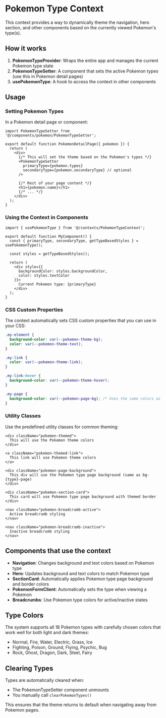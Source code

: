 # Pokemon Type Context

This context provides a way to dynamically theme the navigation, hero section, and other components based on the currently viewed Pokemon's type(s).

## How it works

1. **PokemonTypeProvider**: Wraps the entire app and manages the current Pokemon type state
2. **PokemonTypeSetter**: A component that sets the active Pokemon types (use this in Pokemon detail pages)
3. **usePokemonType**: A hook to access the context in other components

## Usage

### Setting Pokemon Types

In a Pokemon detail page or component:

```tsx
import PokemonTypeSetter from '@/components/pokemon/PokemonTypeSetter';

export default function PokemonDetailPage({ pokemon }) {
  return (
    <div>
      {/* This will set the theme based on the Pokemon's types */}
      <PokemonTypeSetter
        primaryType={pokemon.types}
        secondaryType={pokemon.secondaryType} // optional
      />

      {/* Rest of your page content */}
      <h1>{pokemon.name}</h1>
      {/* ... */}
    </div>
  );
}
```

### Using the Context in Components

```tsx
import { usePokemonType } from '@/contexts/PokemonTypeContext';

export default function MyComponent() {
  const { primaryType, secondaryType, getTypeBasedStyles } = usePokemonType();

  const styles = getTypeBasedStyles();

  return (
    <div style={{
      backgroundColor: styles.backgroundColor,
      color: styles.textColor
    }}>
      Current Pokemon type: {primaryType}
    </div>
  );
}
```

### CSS Custom Properties

The context automatically sets CSS custom properties that you can use in your CSS:

```css
.my-element {
  background-color: var(--pokemon-theme-bg);
  color: var(--pokemon-theme-text);
}

.my-link {
  color: var(--pokemon-theme-link);
}

.my-link:hover {
  background-color: var(--pokemon-theme-hover);
}

.my-page {
  background-color: var(--pokemon-page-bg); /* Uses the same colors as bg-{type}-page classes */
}
```

### Utility Classes

Use the predefined utility classes for common theming:

```tsx
<div className="pokemon-themed">
  This will use the Pokemon theme colors
</div>

<a className="pokemon-themed-link">
  This link will use Pokemon theme colors
</a>

<div className="pokemon-page-background">
  This div will use the Pokemon type page background (same as bg-{type}-page)
</div>

<div className="pokemon-section-card">
  This card will use Pokemon type page background with themed border
</div>

<nav className="pokemon-breadcrumb-active">
  Active breadcrumb styling
</nav>

<nav className="pokemon-breadcrumb-inactive">
  Inactive breadcrumb styling
</nav>
```

## Components that use the context

- **Navigation**: Changes background and text colors based on Pokemon type
- **Hero**: Updates background and text colors to match Pokemon type
- **SectionCard**: Automatically applies Pokemon type page background and border colors
- **PokemonFormClient**: Automatically sets the type when viewing a Pokemon
- **Breadcrumbs**: Use Pokemon type colors for active/inactive states

## Type Colors

The system supports all 18 Pokemon types with carefully chosen colors that work well for both light and dark themes:

- Normal, Fire, Water, Electric, Grass, Ice
- Fighting, Poison, Ground, Flying, Psychic, Bug
- Rock, Ghost, Dragon, Dark, Steel, Fairy

## Clearing Types

Types are automatically cleared when:
- The PokemonTypeSetter component unmounts
- You manually call `clearPokemonTypes()`

This ensures that the theme returns to default when navigating away from Pokemon pages.
